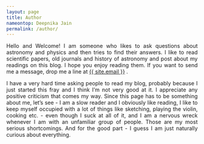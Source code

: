 ```yaml
---
layout: page
title: Author
nameontop: Deepnika Jain
permalink: /author/
---
```


<p style='text-align: justify;'>
Hello and Welcome! I am someone who likes to ask questions about astronomy and physics and then tries to find their answers. I like to read scientific papers, old journals and history of astronomy and post about my readings on this blog. I hope you enjoy reading them. If you want to send me a message, drop me a line at 
<a class="u-email" href="mailto:{{ site.email }}">{{ site.email }}</a> .
</p>
 
<p style='text-align: justify;'>
I have a very hard time asking people to read my blog, probably because I just started this fray and I think I’m not very good at it. I appreciate any positive criticism that comes my way. Since this page has to be something about me, let’s see - I am a slow reader and I obviously like reading, I like to keep myself occupied with a lot of things like sketching, playing the violin, cooking etc. - even though I suck at all of it, and I am a nervous wreck whenever I am with an unfamiliar group of people. Those are my most serious shortcomings. And for the good part - I guess I am just naturally curious about everything.
</p>